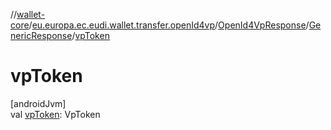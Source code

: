 //[wallet-core](../../../../index.md)/[eu.europa.ec.eudi.wallet.transfer.openId4vp](../../index.md)/[OpenId4VpResponse](../index.md)/[GenericResponse](index.md)/[vpToken](vp-token.md)

# vpToken

[androidJvm]\
val [vpToken](vp-token.md): VpToken
